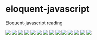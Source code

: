 # eloquent-javascript
Eloquent-javascript reading  

![](./03-FUNCTION/recursive_gif/0_calling_find.PNG)
![](./03-FUNCTION/recursive_gif/1_first_recursive_call.PNG)
![](./03-FUNCTION/recursive_gif/2_second_recursive_call.PNG)
![](./03-FUNCTION/recursive_gif/3_third_recursive_return_null.PNG)
![](./03-FUNCTION/recursive_gif/4_forth_back_to_second.PNG)
![](./03-FUNCTION/recursive_gif/5_from_second_call_recursive.PNG)
![](./03-FUNCTION/recursive_gif/7.PNG)
![](./03-FUNCTION/recursive_gif/8.PNG)
![](./03-FUNCTION/recursive_gif/9.PNG)
![](./03-FUNCTION/recursive_gif/10.PNG)
![](./03-FUNCTION/recursive_gif/11.PNG)
![](./03-FUNCTION/recursive_gif/12.PNG)
![](./03-FUNCTION/recursive_gif/13.PNG)
![](./03-FUNCTION/recursive_gif/14.PNG)
